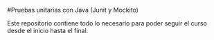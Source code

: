 #Pruebas unitarias con Java (Junit y Mockito)

Este repositorio contiene todo lo necesario para poder seguir el curso desde el inicio hasta el final.
